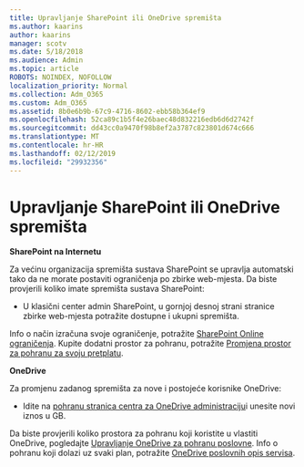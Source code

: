 ```yaml
---
title: Upravljanje SharePoint ili OneDrive spremišta
ms.author: kaarins
author: kaarins
manager: scotv
ms.date: 5/18/2018
ms.audience: Admin
ms.topic: article
ROBOTS: NOINDEX, NOFOLLOW
localization_priority: Normal
ms.collection: Adm_O365
ms.custom: Adm_O365
ms.assetid: 8b0e6b9b-67c9-4716-8602-ebb58b364ef9
ms.openlocfilehash: 52ca89c1b5f4e26baec48d832216edb6d6d2742f
ms.sourcegitcommit: dd43cc0a9470f98b8ef2a3787c823801d674c666
ms.translationtype: MT
ms.contentlocale: hr-HR
ms.lasthandoff: 02/12/2019
ms.locfileid: "29932356"
---
```

# <a name="manage-your-sharepoint-or-onedrive-storage"></a>Upravljanje SharePoint ili OneDrive spremišta

 **SharePoint na Internetu**
  
Za većinu organizacija spremišta sustava SharePoint se upravlja automatski tako da ne morate postaviti ograničenja po zbirke web-mjesta. Da biste provjerili koliko imate spremišta sustava SharePoint:
  
- U klasični center admin SharePoint, u gornjoj desnoj strani stranice zbirke web-mjesta potražite dostupne i ukupni spremišta.
    
Info o način izračuna svoje ograničenje, potražite [SharePoint Online ograničenja](https://go.microsoft.com/fwlink/p/?LinkID=856113). Kupite dodatni prostor za pohranu, potražite [Promjena prostor za pohranu za svoju pretplatu](https://go.microsoft.com/fwlink/?linkid=866428).
  
 **OneDrive**
  
Za promjenu zadanog spremišta za nove i postojeće korisnike OneDrive:
  
- Idite na [pohranu stranica centra za OneDrive administraciju](https://admin.onedrive.com/?v=StorageSettings)i unesite novi iznos u GB.
    
Da biste provjerili koliko prostora za pohranu koji koristite u vlastiti OneDrive, pogledajte [Upravljanje OneDrive za pohranu poslovne](https://go.microsoft.com/fwlink/?linkid=866429). Info o pohranu koji dolazi uz svaki plan, potražite [OneDrive poslovnih opis servisa](https://go.microsoft.com/fwlink/p/?LinkID=826071).
  

